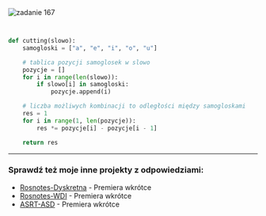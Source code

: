 <picture>
  <source srcset="../../srt/zbior_zadan/167.png" media="(prefers-color-scheme: light)">
  <source srcset="../../srt/zbior_zadan/black_167.png" media="(prefers-color-scheme: dark)">
  <img src="../../srt/zbior_zadan/black_167.png" alt="zadanie 167">
</picture>

```python


def cutting(slowo):
    samogloski = ["a", "e", "i", "o", "u"]

    # tablica pozycji samoglosek w slowo
    pozycje = []
    for i in range(len(slowo)):
        if slowo[i] in samogloski:
            pozycje.append(i)

    # liczba możliwych kombinacji to odległości między samogloskami
    res = 1
    for i in range(1, len(pozycje)):
        res *= pozycje[i] - pozycje[i - 1]

    return res
```

---
### Sprawdź też moje inne projekty z odpowiedziami:
- [Rosnotes-Dyskretna](https://github.com/kamilGie/Rosnotes-Dyskretna) - Premiera wkrótce
- [Rosnotes-WDI](https://github.com/kamilGie/Rosnotes-WDI) - Premiera wkrótce
- [ASRT-ASD](https://github.com/kamilGie/Rosnotes-Dyskretna) - Premiera wkrótce
